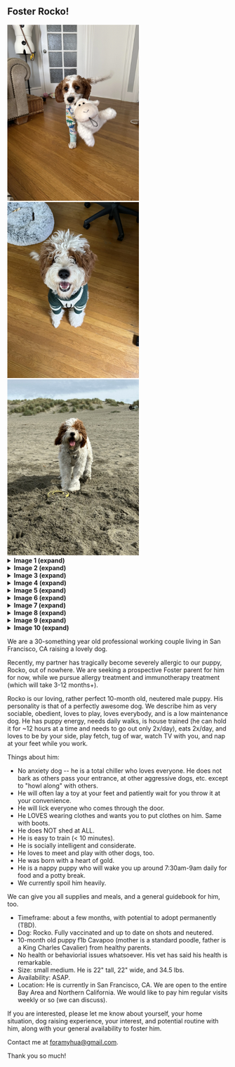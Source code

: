 ## Foster Rocko!

<img width="300" style="display: inline-block" src="./public/assets/rocko_0.webp" alt="image-description"/>
<img width="300" style="display: inline-block" src="./public/assets/rocko_1.webp" alt="image-description"/>
<img width="300" style="display: inline-block" src="./public/assets/rocko_2.jpg" alt="image-description"/>

<details>
  <summary><strong>Image 1 (expand)</strong></summary>
  <img width="500" src="./public/assets/rocko_0.webp" alt="image-description"/>
</details>
<details>
  <summary><strong>Image 2 (expand)</strong></summary>
  <img width="500" src="./public/assets/rocko_1.webp" alt="image-description"/>
</details>
<details>
  <summary><strong>Image 3 (expand)</strong></summary>
  <img width="500" src="./public/assets/rocko_2.jpg" alt="image-description"/>
</details>
<details>
  <summary><strong>Image 4 (expand)</strong></summary>
  <img width="500" src="./public/assets/rocko_3.jpg" alt="image-description"/>
</details>
<details>
  <summary><strong>Image 5 (expand)</strong></summary>
  <img width="500" src="./public/assets/rocko_4.jpg" alt="image-description"/>
</details>
<details>
  <summary><strong>Image 6 (expand)</strong></summary>
  <img width="500" src="./public/assets/rocko_5.webp" alt="image-description"/>
</details>
<details>
  <summary><strong>Image 7 (expand)</strong></summary>
  <img width="500" src="./public/assets/rocko_6.webp" alt="image-description"/>
</details>
<details>
  <summary><strong>Image 8 (expand)</strong></summary>
  <img width="500" src="./public/assets/rocko_7.jpg" alt="image-description"/>
</details>
<details>
  <summary><strong>Image 9 (expand)</strong></summary>
  <img width="500" src="./public/assets/rocko_8.webp" alt="image-description"/>
</details>
<details>
  <summary><strong>Image 10 (expand)</strong></summary>
  <img width="500" src="./public/assets/rocko_9.webp" alt="image-description"/>
</details>
 
We are a 30-something year old professional working couple living in San Francisco, CA raising a lovely dog.

Recently, my partner has tragically become severely allergic to our puppy, Rocko, out of nowhere. We are seeking a prospective Foster parent for him for now, while we pursue allergy treatment and immunotherapy treatment (which will take 3-12 months+).

Rocko is our loving, rather perfect 10-month old, neutered male puppy. His personality is that of a perfectly awesome dog. We describe him as very sociable, obedient, loves to play, loves everybody, and is a low maintenance dog. He has puppy energy, needs daily walks, is house trained (he can hold it for ~12 hours at a time and needs to go out only 2x/day), eats 2x/day, and loves to be by your side, play fetch, tug of war, watch TV with you, and nap at your feet while you work.

Things about him:

- No anxiety dog -- he is a total chiller who loves everyone. He does not bark as others pass your entrance, at other aggressive dogs, etc. except to "howl along" with others.
- He will often lay a toy at your feet and patiently wait for you throw it at your convenience.
- He will lick everyone who comes through the door.
- He LOVES wearing clothes and wants you to put clothes on him. Same with boots.
- He does NOT shed at ALL.
- He is easy to train (< 10 minutes).
- He is socially intelligent and considerate.
- He loves to meet and play with other dogs, too.
- He was born with a heart of gold.
- He is a nappy puppy who will wake you up around 7:30am-9am daily for food and a potty break.
- We currently spoil him heavily.

We can give you all supplies and meals, and a general guidebook for him, too.

- Timeframe: about a few months, with potential to adopt permanently (TBD).
- Dog: Rocko. Fully vaccinated and up to date on shots and neutered.
- 10-month old puppy f1b Cavapoo (mother is a standard poodle, father is a King Charles Cavalier) from healthy parents.
- No health or behaviorial issues whatsoever. His vet has said his health is remarkable.
- Size: small medium. He is 22" tall, 22" wide, and 34.5 lbs.
- Availability: ASAP.
- Location: He is currently in San Francisco, CA. We are open to the entire Bay Area and Northern California. We would like to pay him regular visits weekly or so (we can discuss).

If you are interested, please let me know about yourself, your home situation,
dog raising experience, your interest, and potential routine with him, along
with your general availability to foster him.

Contact me at foramyhua@gmail.com.

Thank you so much!
